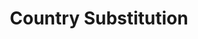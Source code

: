 ---
layout: substitution
title: Country Substitution
description: Country Substitution provides default country configured in the store.
sidebar: substitution
lang: en
subnav: substitution_country
prefix: country
arguments :
    - {name: "ask", description: "for the moment only \"default\" value is allowed (default country)"}
attributes :
    - {name: "id", description: ""}
    - {name: "isocode", description: "ISO 3166-1 numeric (3 digit)"}
    - {name: "isoalpha2", description: "The ISO 3166-1 alpha-2 (2 letter)"}
    - {name: "isoalpha3", description: "The ISO 3166-1 alpha-3 (3 letter)"}
    - {name: "title", description: ""}
    - {name: "chapo", description: ""}
    - {name: "description", description: ""}
    - {name: "postscriptum", description: ""}
    - {name: "createdAt", description: "", is_DateTime: true}
    - {name: "updatedAt", description: "", is_DateTime: true}
---
